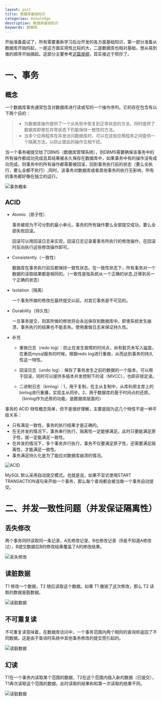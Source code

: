 ```yaml
---
layout: post
title: 数据库基础知识
categories: Knowledge
description: 数据库基础知识
keywords: 数据库
---
```


开始准备面试了，所有需要重新学习后台开发的各方面基础知识，第一部分准备从数据库开始捋起，一是这方面实用性比较的大，二是数据库也相对基础，想从易到难的顺序开始搞起。这部分主要参考[这篇提纲](https://github.com/CyC2018/CS-Notes/blob/master/notes/数据库系统原理.md)，其实接近于照抄了。

# 一、事务

## 概念

一个数据库事务通常包含对数据库进行读或写的一个操作序列。它的存在包含有以下两个目的：

>+ 为数据库操作提供了一个从失败中恢复到正常状态的方法，同时提供了数据库即使在异常状态下仍能保持一致性的方法。
>+ 当多个应用程序在并发访问数据库时，可以在这些应用程序之间提供一个隔离方法，以防止彼此的操作互相干扰。

当一个事务被提交给了DBMS（数据库管理系统），则DBMS需要确保该事务中的所有操作都成功完成且其结果被永久保存在数据库中，如果事务中有的操作没有成功完成，则事务中的所有操作都需要被回滚，回到事务执行前的状态（要么全执行，要么全都不执行）;同时，该事务对数据库或者其他事务的执行无影响，所有的事务都好像在独立的运行。

![事务概率](/images/posts/knowledge/database/68747470733a2f2f63732d6e6f7465732d313235363130393739362e636f732e61702d6775616e677a686f752e6d7971636c6f75642e636f6d2f66373431343462652d383537612d343063642d386563372d3837363236656634653230622e706e67.png)

## ACID

+ Atomic（原子性）

    事务被视为不可分割的最小单元，事务的所有操作要么全部提交成功，要么全部失败回滚。

    回滚可以用回滚日志来实现，回滚日志记录着事务所执行的修改操作，在回滚时反向执行这些修改操作即可。

+ Consistently（一致性）

    数据库在事务执行前后都保持一致性状态。在一致性状态下，所有事务对一个数据的读取结果都是相同的。（一致性是指系统从一个正确的状态,迁移到另一个正确的状态）

+ Isolation（隔离）

    一个事务所做的修改在最终提交以前，对其它事务是不可见的。

+ Durability（持久性）

    一旦事务提交，则其所做的修改将会永远保存到数据库中。即使系统发生崩溃，事务执行的结果也不能丢失。使用重做日志来保证持久性。

+ 补充

  + 重做日志（redo log）：防止在发生故障的时间点，尚有脏页未写入磁盘，在重启mysql服务的时候，根据redo log进行重做，从而达到事务的持久性这一特性。

  + 回滚日志（undo log）：保存了事务发生之前的数据的一个版本，可以用于回滚，同时可以提供多版本并发控制下的读（MVCC），也即非锁定读。

  + 二进制日志（binlog）：1，用于复制，在主从复制中，从库利用主库上的binlog进行重播，实现主从同步。2，用于数据库的基于时间点的还原。（binlog作为还原的功能，是数据库层面的）

事务的 ACID 特性概念简单，但不是很好理解，主要是因为这几个特性不是一种平级关系：

+ 只有满足一致性，事务的执行结果才是正确的。
+ 在无并发的情况下，事务串行执行，隔离性一定能够满足。此时只要能满足原子性，就一定能满足一致性。
+ 在并发的情况下，多个事务并行执行，事务不仅要满足原子性，还需要满足隔离性，才能满足一致性。
+ 事务满足持久化是为了能应对数据库崩溃的情况。

![ACID](/images/posts/knowledge/database/68747470733a2f2f63732d6e6f7465732d313235363130393739362e636f732e61702d6775616e677a686f752e6d7971636c6f75642e636f6d2f34313762633331352d343430392d343863362d383365302d3539653864343035343239652e6a7067.jpeg)

MySQL 默认采用自动提交模式。也就是说，如果不显式使用START TRANSACTION语句来开始一个事务，那么每个查询都会被当做一个事务自动提交。

# 二、并发一致性问题（并发保证隔离性）

## 丢失修改

两个事务同时读取同一条记录，A先修改记录，B也修改记录（B是不知道A修改过），B提交数据后B的修改结果覆盖了A的修改结果。

![丢失修改](/images/posts/knowledge/database/68747470733a2f2f63732d6e6f7465732d313235363130393739362e636f732e61702d6775616e677a686f752e6d7971636c6f75642e636f6d2f37353138346235382d633632372d346564632d386463662d3630353736326562623733332e706e67.png)

## 读脏数据

T1 修改一个数据，T2 随后读取这个数据。如果 T1 撤销了这次修改，那么 T2 读取的数据是脏数据。

![读脏数据](/images/posts/knowledge/database/68747470733a2f2f63732d6e6f7465732d313235363130393739362e636f732e61702d6775616e677a686f752e6d7971636c6f75642e636f6d2f61663065393464392d353032642d343533312d393338662d6434366464323964653532642e706e67.png)

## 不可重复读

不可重复读意味着，在数据库访问中，一个事务范围内两个相同的查询却返回了不同数据。这是由于查询时系统中其他事务修改的提交而引起的。

![读脏数据](/images/posts/knowledge/database/68747470733a2f2f63732d6e6f7465732d313235363130393739362e636f732e61702d6775616e677a686f752e6d7971636c6f75642e636f6d2f36366165313634632d616434372d343930352d383935652d3531666533386365373937612e706e67.png)

## 幻读

T1在一个事务内读取某个范围的数据，T2在这个范围内插入新的数据（已提交），T1再次读取这个范围的数据，此时读取的结果和和第一次读取的结果不同。

![读脏数据](/images/posts/knowledge/database/68747470733a2f2f63732d6e6f7465732d313235363130393739362e636f732e61702d6775616e677a686f752e6d7971636c6f75642e636f6d2f38666463353737642d353532642d346234332d623565342d6138663938626332636235312e706e67.png)